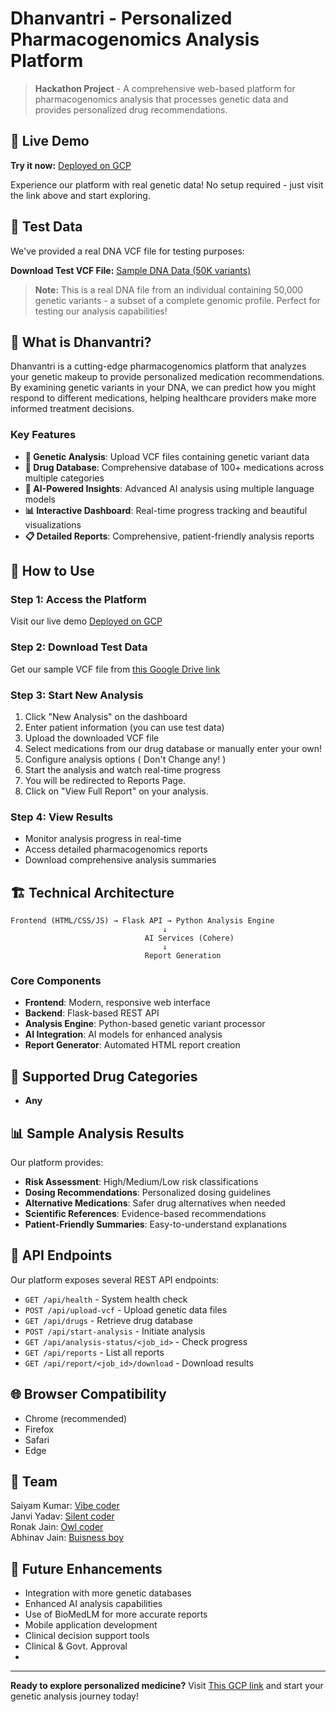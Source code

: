 # Dhanvantri - Personalized Pharmacogenomics Analysis Platform

> **Hackathon Project** - A comprehensive web-based platform for pharmacogenomics analysis that processes genetic data and provides personalized drug recommendations.

## 🌟 Live Demo

**Try it now:** [Deployed on GCP](http://34.131.137.107:8000/)

Experience our platform with real genetic data! No setup required - just visit the link above and start exploring.

## 🧬 Test Data

We've provided a real DNA VCF file for testing purposes:

**Download Test VCF File:** [Sample DNA Data (50K variants)](https://drive.google.com/file/d/1YEvQqWT3brWGAOO6OG46VwdjVk295-AS/view?usp=sharing)

> **Note:** This is a real DNA file from an individual containing 50,000 genetic variants - a subset of a complete genomic profile. Perfect for testing our analysis capabilities!

## 🎯 What is Dhanvantri?

Dhanvantri is a cutting-edge pharmacogenomics platform that analyzes your genetic makeup to provide personalized medication recommendations. By examining genetic variants in your DNA, we can predict how you might respond to different medications, helping healthcare providers make more informed treatment decisions.

### Key Features

- **🧬 Genetic Analysis**: Upload VCF files containing genetic variant data
- **💊 Drug Database**: Comprehensive database of 100+ medications across multiple categories
- **🤖 AI-Powered Insights**: Advanced AI analysis using multiple language models
- **📊 Interactive Dashboard**: Real-time progress tracking and beautiful visualizations
- **📋 Detailed Reports**: Comprehensive, patient-friendly analysis reports

## 🚀 How to Use

### Step 1: Access the Platform
Visit our live demo [Deployed on GCP](http://34.131.137.107:8000/)

### Step 2: Download Test Data
Get our sample VCF file from [this Google Drive link](https://drive.google.com/file/d/1YEvQqWT3brWGAOO6OG46VwdjVk295-AS/view?usp=sharing)

### Step 3: Start New Analysis
1. Click "New Analysis" on the dashboard
2. Enter patient information (you can use test data)
3. Upload the downloaded VCF file
4. Select medications from our drug database or manually enter your own!
5. Configure analysis options ( Don't Change any! )
6. Start the analysis and watch real-time progress
7. You will be redirected to Reports Page.
8. Click on "View Full Report" on your analysis.

### Step 4: View Results
- Monitor analysis progress in real-time
- Access detailed pharmacogenomics reports
- Download comprehensive analysis summaries

## 🏗️ Technical Architecture

```
Frontend (HTML/CSS/JS) → Flask API → Python Analysis Engine
                                  ↓
                              AI Services (Cohere)
                                  ↓
                              Report Generation
```

### Core Components

- **Frontend**: Modern, responsive web interface
- **Backend**: Flask-based REST API
- **Analysis Engine**: Python-based genetic variant processor
- **AI Integration**: AI models for enhanced analysis
- **Report Generator**: Automated HTML report creation

## 🧪 Supported Drug Categories

- **Any**

## 📊 Sample Analysis Results

Our platform provides:

- **Risk Assessment**: High/Medium/Low risk classifications
- **Dosing Recommendations**: Personalized dosing guidelines
- **Alternative Medications**: Safer drug alternatives when needed
- **Scientific References**: Evidence-based recommendations
- **Patient-Friendly Summaries**: Easy-to-understand explanations

## 🔗 API Endpoints

Our platform exposes several REST API endpoints:

- `GET /api/health` - System health check
- `POST /api/upload-vcf` - Upload genetic data files
- `GET /api/drugs` - Retrieve drug database
- `POST /api/start-analysis` - Initiate analysis
- `GET /api/analysis-status/<job_id>` - Check progress
- `GET /api/reports` - List all reports
- `GET /api/report/<job_id>/download` - Download results

## 🌐 Browser Compatibility

- Chrome (recommended)
- Firefox
- Safari 
- Edge

## 🤝 Team

Saiyam Kumar: [Vibe coder](http://github.com/saiyam0211)<br>
Janvi Yadav: [Silent coder](http://github.com/janvi1205)<br>
Ronak Jain: [Owl coder](http://github.com/reachronakofficial756)<br>
Abhinav Jain: [Buisness boy](http://github.com/rikii08)<br>

## 🔮 Future Enhancements

- Integration with more genetic databases
- Enhanced AI analysis capabilities
- Use of BioMedLM for more accurate reports
- Mobile application development
- Clinical decision support tools
- Clinical & Govt. Approval
- 
---

**Ready to explore personalized medicine?** 
Visit [This GCP link](http://34.131.137.107:8000/) and start your genetic analysis journey today!
